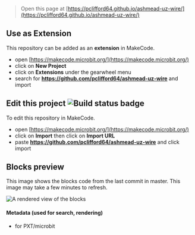 
> Open this page at [https://pclifford64.github.io/ashmead-uz-wire/](https://pclifford64.github.io/ashmead-uz-wire/)

## Use as Extension

This repository can be added as an **extension** in MakeCode.

* open [https://makecode.microbit.org/](https://makecode.microbit.org/)
* click on **New Project**
* click on **Extensions** under the gearwheel menu
* search for **https://github.com/pclifford64/ashmead-uz-wire** and import

## Edit this project ![Build status badge](https://github.com/pclifford64/ashmead-uz-wire/workflows/MakeCode/badge.svg)

To edit this repository in MakeCode.

* open [https://makecode.microbit.org/](https://makecode.microbit.org/)
* click on **Import** then click on **Import URL**
* paste **https://github.com/pclifford64/ashmead-uz-wire** and click import

## Blocks preview

This image shows the blocks code from the last commit in master.
This image may take a few minutes to refresh.

![A rendered view of the blocks](https://github.com/pclifford64/ashmead-uz-wire/raw/master/.github/makecode/blocks.png)

#### Metadata (used for search, rendering)

* for PXT/microbit
<script src="https://makecode.com/gh-pages-embed.js"></script><script>makeCodeRender("{{ site.makecode.home_url }}", "{{ site.github.owner_name }}/{{ site.github.repository_name }}");</script>
